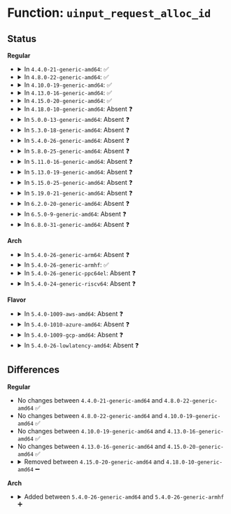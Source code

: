 # Function: <code>uinput_request_alloc_id</code>

## Status
<b>Regular</b>
<ul>
<li>
<details>
<summary>In <code>4.4.0-21-generic-amd64</code>: ✅</summary>

```c
bool uinput_request_alloc_id(struct uinput_device * udev, struct uinput_request * request)
```

```json
{
  "name": "uinput_request_alloc_id",
  "collision_type": "Unique Static",
  "inline_type": "No",
  "funcs": [
    {
      "addr": 18446744071585601264,
      "name": "uinput_request_alloc_id",
      "external": false,
      "loc": "drivers/input/misc/uinput.c:62",
      "file": "drivers/input/misc/uinput.c",
      "inline": "seen, unknown",
      "caller_inline": [],
      "caller_func": [
        "drivers/input/misc/uinput.c:uinput_request_reserve_slot",
        "drivers/input/misc/uinput.c:uinput_request_reserve_slot"
      ]
    }
  ],
  "symbols": [
    {
      "addr": 18446744071585601264,
      "name": "uinput_request_alloc_id",
      "section": ".text",
      "bind": "STB_LOCAL",
      "size": 100
    }
  ]
}
```
</details>
</li>
<li>
<details>
<summary>In <code>4.8.0-22-generic-amd64</code>: ✅</summary>

```c
bool uinput_request_alloc_id(struct uinput_device * udev, struct uinput_request * request)
```

```json
{
  "name": "uinput_request_alloc_id",
  "collision_type": "Unique Static",
  "inline_type": "No",
  "funcs": [
    {
      "addr": 18446744071585995760,
      "name": "uinput_request_alloc_id",
      "external": false,
      "loc": "drivers/input/misc/uinput.c:62",
      "file": "drivers/input/misc/uinput.c",
      "inline": "seen, unknown",
      "caller_inline": [],
      "caller_func": [
        "drivers/input/misc/uinput.c:uinput_request_reserve_slot",
        "drivers/input/misc/uinput.c:uinput_request_reserve_slot"
      ]
    }
  ],
  "symbols": [
    {
      "addr": 18446744071585995760,
      "name": "uinput_request_alloc_id",
      "section": ".text",
      "bind": "STB_LOCAL",
      "size": 100
    }
  ]
}
```
</details>
</li>
<li>
<details>
<summary>In <code>4.10.0-19-generic-amd64</code>: ✅</summary>

```c
bool uinput_request_alloc_id(struct uinput_device * udev, struct uinput_request * request)
```

```json
{
  "name": "uinput_request_alloc_id",
  "collision_type": "Unique Static",
  "inline_type": "No",
  "funcs": [
    {
      "addr": 18446744071586191712,
      "name": "uinput_request_alloc_id",
      "external": false,
      "loc": "drivers/input/misc/uinput.c:62",
      "file": "drivers/input/misc/uinput.c",
      "inline": "seen, unknown",
      "caller_inline": [],
      "caller_func": [
        "drivers/input/misc/uinput.c:uinput_request_reserve_slot",
        "drivers/input/misc/uinput.c:uinput_request_reserve_slot"
      ]
    }
  ],
  "symbols": [
    {
      "addr": 18446744071586191712,
      "name": "uinput_request_alloc_id",
      "section": ".text",
      "bind": "STB_LOCAL",
      "size": 100
    }
  ]
}
```
</details>
</li>
<li>
<details>
<summary>In <code>4.13.0-16-generic-amd64</code>: ✅</summary>

```c
bool uinput_request_alloc_id(struct uinput_device * udev, struct uinput_request * request)
```

```json
{
  "name": "uinput_request_alloc_id",
  "collision_type": "Unique Static",
  "inline_type": "No",
  "funcs": [
    {
      "addr": 18446744071586279824,
      "name": "uinput_request_alloc_id",
      "external": false,
      "loc": "drivers/input/misc/uinput.c:62",
      "file": "drivers/input/misc/uinput.c",
      "inline": "seen, unknown",
      "caller_inline": [],
      "caller_func": [
        "drivers/input/misc/uinput.c:uinput_request_reserve_slot",
        "drivers/input/misc/uinput.c:uinput_request_reserve_slot"
      ]
    }
  ],
  "symbols": [
    {
      "addr": 18446744071586279824,
      "name": "uinput_request_alloc_id",
      "section": ".text",
      "bind": "STB_LOCAL",
      "size": 102
    }
  ]
}
```
</details>
</li>
<li>
<details>
<summary>In <code>4.15.0-20-generic-amd64</code>: ✅</summary>

```c
bool uinput_request_alloc_id(struct uinput_device * udev, struct uinput_request * request)
```

```json
{
  "name": "uinput_request_alloc_id",
  "collision_type": "Unique Static",
  "inline_type": "No",
  "funcs": [
    {
      "addr": 18446744071586743136,
      "name": "uinput_request_alloc_id",
      "external": false,
      "loc": "drivers/input/misc/uinput.c:100",
      "file": "drivers/input/misc/uinput.c",
      "inline": "seen, unknown",
      "caller_inline": [],
      "caller_func": [
        "drivers/input/misc/uinput.c:uinput_request_reserve_slot",
        "drivers/input/misc/uinput.c:uinput_request_reserve_slot"
      ]
    }
  ],
  "symbols": [
    {
      "addr": 18446744071586743136,
      "name": "uinput_request_alloc_id",
      "section": ".text",
      "bind": "STB_LOCAL",
      "size": 102
    }
  ]
}
```
</details>
</li>
<li>
<details>
<summary>In <code>4.18.0-10-generic-amd64</code>: Absent ❓</summary>

```json
{
  "name": "uinput_request_alloc_id",
  "collision_type": "Unique Static",
  "inline_type": "Full",
  "funcs": [
    {
      "addr": 18446744071587014105,
      "name": "uinput_request_alloc_id",
      "external": false,
      "loc": "drivers/input/misc/uinput.c:103",
      "file": "drivers/input/misc/uinput.c",
      "inline": "not declared, inlined",
      "caller_inline": [
        "drivers/input/misc/uinput.c:uinput_request_reserve_slot",
        "drivers/input/misc/uinput.c:uinput_request_reserve_slot"
      ],
      "caller_func": []
    }
  ],
  "symbols": []
}
```
</details>
</li>
<li>
<details>
<summary>In <code>5.0.0-13-generic-amd64</code>: Absent ❓</summary>

```json
{
  "name": "uinput_request_alloc_id",
  "collision_type": "Unique Static",
  "inline_type": "Full",
  "funcs": [
    {
      "addr": 18446744071587175577,
      "name": "uinput_request_alloc_id",
      "external": false,
      "loc": "drivers/input/misc/uinput.c:104",
      "file": "drivers/input/misc/uinput.c",
      "inline": "not declared, inlined",
      "caller_inline": [
        "drivers/input/misc/uinput.c:uinput_request_reserve_slot",
        "drivers/input/misc/uinput.c:uinput_request_reserve_slot"
      ],
      "caller_func": []
    }
  ],
  "symbols": []
}
```
</details>
</li>
<li>
<details>
<summary>In <code>5.3.0-18-generic-amd64</code>: Absent ❓</summary>

```json
{
  "name": "uinput_request_alloc_id",
  "collision_type": "Unique Static",
  "inline_type": "Full",
  "funcs": [
    {
      "addr": 18446744071587438407,
      "name": "uinput_request_alloc_id",
      "external": false,
      "loc": "drivers/input/misc/uinput.c:91",
      "file": "drivers/input/misc/uinput.c",
      "inline": "not declared, inlined",
      "caller_inline": [
        "drivers/input/misc/uinput.c:uinput_request_reserve_slot",
        "drivers/input/misc/uinput.c:uinput_request_reserve_slot"
      ],
      "caller_func": []
    }
  ],
  "symbols": []
}
```
</details>
</li>
<li>
<details>
<summary>In <code>5.4.0-26-generic-amd64</code>: Absent ❓</summary>

```json
{
  "name": "uinput_request_alloc_id",
  "collision_type": "Unique Static",
  "inline_type": "Full",
  "funcs": [
    {
      "addr": 18446744071587641479,
      "name": "uinput_request_alloc_id",
      "external": false,
      "loc": "drivers/input/misc/uinput.c:95",
      "file": "drivers/input/misc/uinput.c",
      "inline": "not declared, inlined",
      "caller_inline": [
        "drivers/input/misc/uinput.c:uinput_request_reserve_slot",
        "drivers/input/misc/uinput.c:uinput_request_reserve_slot"
      ],
      "caller_func": []
    }
  ],
  "symbols": []
}
```
</details>
</li>
<li>
<details>
<summary>In <code>5.8.0-25-generic-amd64</code>: Absent ❓</summary>

```json
{
  "name": "uinput_request_alloc_id",
  "collision_type": "Unique Static",
  "inline_type": "Full",
  "funcs": [
    {
      "addr": 18446744071588510104,
      "name": "uinput_request_alloc_id",
      "external": false,
      "loc": "drivers/input/misc/uinput.c:95",
      "file": "drivers/input/misc/uinput.c",
      "inline": "not declared, inlined",
      "caller_inline": [
        "drivers/input/misc/uinput.c:uinput_request_reserve_slot",
        "drivers/input/misc/uinput.c:uinput_request_reserve_slot"
      ],
      "caller_func": []
    }
  ],
  "symbols": []
}
```
</details>
</li>
<li>
<details>
<summary>In <code>5.11.0-16-generic-amd64</code>: Absent ❓</summary>

```json
{
  "name": "uinput_request_alloc_id",
  "collision_type": "Unique Static",
  "inline_type": "Full",
  "funcs": [
    {
      "addr": 18446744071588535688,
      "name": "uinput_request_alloc_id",
      "external": false,
      "loc": "drivers/input/misc/uinput.c:95",
      "file": "drivers/input/misc/uinput.c",
      "inline": "not declared, inlined",
      "caller_inline": [
        "drivers/input/misc/uinput.c:uinput_request_reserve_slot",
        "drivers/input/misc/uinput.c:uinput_request_reserve_slot"
      ],
      "caller_func": []
    }
  ],
  "symbols": []
}
```
</details>
</li>
<li>
<details>
<summary>In <code>5.13.0-19-generic-amd64</code>: Absent ❓</summary>

```json
{
  "name": "uinput_request_alloc_id",
  "collision_type": "Unique Static",
  "inline_type": "Full",
  "funcs": [
    {
      "addr": 18446744071588419256,
      "name": "uinput_request_alloc_id",
      "external": false,
      "loc": "drivers/input/misc/uinput.c:95",
      "file": "drivers/input/misc/uinput.c",
      "inline": "not declared, inlined",
      "caller_inline": [
        "drivers/input/misc/uinput.c:uinput_request_reserve_slot",
        "drivers/input/misc/uinput.c:uinput_request_reserve_slot"
      ],
      "caller_func": []
    }
  ],
  "symbols": []
}
```
</details>
</li>
<li>
<details>
<summary>In <code>5.15.0-25-generic-amd64</code>: Absent ❓</summary>

```json
{
  "name": "uinput_request_alloc_id",
  "collision_type": "Unique Static",
  "inline_type": "Full",
  "funcs": [
    {
      "addr": 18446744071589086507,
      "name": "uinput_request_alloc_id",
      "external": false,
      "loc": "drivers/input/misc/uinput.c:95",
      "file": "drivers/input/misc/uinput.c",
      "inline": "not declared, inlined",
      "caller_inline": [
        "drivers/input/misc/uinput.c:uinput_request_reserve_slot",
        "drivers/input/misc/uinput.c:uinput_request_reserve_slot"
      ],
      "caller_func": []
    }
  ],
  "symbols": []
}
```
</details>
</li>
<li>
<details>
<summary>In <code>5.19.0-21-generic-amd64</code>: Absent ❓</summary>

```json
{
  "name": "uinput_request_alloc_id",
  "collision_type": "Unique Static",
  "inline_type": "Full",
  "funcs": [
    {
      "addr": 18446744071590529080,
      "name": "uinput_request_alloc_id",
      "external": false,
      "loc": "drivers/input/misc/uinput.c:95",
      "file": "drivers/input/misc/uinput.c",
      "inline": "not declared, inlined",
      "caller_inline": [
        "drivers/input/misc/uinput.c:uinput_request_reserve_slot",
        "drivers/input/misc/uinput.c:uinput_request_reserve_slot"
      ],
      "caller_func": []
    }
  ],
  "symbols": []
}
```
</details>
</li>
<li>
<details>
<summary>In <code>6.2.0-20-generic-amd64</code>: Absent ❓</summary>

```json
{
  "name": "uinput_request_alloc_id",
  "collision_type": "Unique Static",
  "inline_type": "Full",
  "funcs": [
    {
      "addr": 18446744071592180984,
      "name": "uinput_request_alloc_id",
      "external": false,
      "loc": "drivers/input/misc/uinput.c:95",
      "file": "drivers/input/misc/uinput.c",
      "inline": "not declared, inlined",
      "caller_inline": [
        "drivers/input/misc/uinput.c:uinput_request_reserve_slot",
        "drivers/input/misc/uinput.c:uinput_request_reserve_slot"
      ],
      "caller_func": []
    }
  ],
  "symbols": []
}
```
</details>
</li>
<li>
<details>
<summary>In <code>6.5.0-9-generic-amd64</code>: Absent ❓</summary>

```json
{
  "name": "uinput_request_alloc_id",
  "collision_type": "Unique Static",
  "inline_type": "Full",
  "funcs": [
    {
      "addr": 18446744071592604792,
      "name": "uinput_request_alloc_id",
      "external": false,
      "loc": "drivers/input/misc/uinput.c:96",
      "file": "drivers/input/misc/uinput.c",
      "inline": "not declared, inlined",
      "caller_inline": [
        "drivers/input/misc/uinput.c:uinput_request_reserve_slot",
        "drivers/input/misc/uinput.c:uinput_request_reserve_slot"
      ],
      "caller_func": []
    }
  ],
  "symbols": []
}
```
</details>
</li>
<li>
<details>
<summary>In <code>6.8.0-31-generic-amd64</code>: Absent ❓</summary>

```json
{
  "name": "uinput_request_alloc_id",
  "collision_type": "Unique Static",
  "inline_type": "Full",
  "funcs": [
    {
      "addr": 18446744071593349544,
      "name": "uinput_request_alloc_id",
      "external": false,
      "loc": "drivers/input/misc/uinput.c:96",
      "file": "drivers/input/misc/uinput.c",
      "inline": "not declared, inlined",
      "caller_inline": [
        "drivers/input/misc/uinput.c:uinput_request_reserve_slot",
        "drivers/input/misc/uinput.c:uinput_request_reserve_slot"
      ],
      "caller_func": []
    }
  ],
  "symbols": []
}
```
</details>
</li>
</ul>
<b>Arch</b>
<ul>
<li>
<details>
<summary>In <code>5.4.0-26-generic-arm64</code>: Absent ❓</summary>

```json
{
  "name": "uinput_request_alloc_id",
  "collision_type": "Unique Static",
  "inline_type": "Full",
  "funcs": [
    {
      "addr": 18446603336500791588,
      "name": "uinput_request_alloc_id",
      "external": false,
      "loc": "drivers/input/misc/uinput.c:95",
      "file": "drivers/input/misc/uinput.c",
      "inline": "not declared, inlined",
      "caller_inline": [
        "drivers/input/misc/uinput.c:uinput_request_reserve_slot",
        "drivers/input/misc/uinput.c:uinput_request_reserve_slot"
      ],
      "caller_func": []
    }
  ],
  "symbols": []
}
```
</details>
</li>
<li>
<details>
<summary>In <code>5.4.0-26-generic-armhf</code>: ✅</summary>

```c
bool uinput_request_alloc_id(struct uinput_device * udev, struct uinput_request * request)
```

```json
{
  "name": "uinput_request_alloc_id",
  "collision_type": "Unique Static",
  "inline_type": "No",
  "funcs": [
    {
      "addr": 3233297492,
      "name": "uinput_request_alloc_id",
      "external": false,
      "loc": "drivers/input/misc/uinput.c:95",
      "file": "drivers/input/misc/uinput.c",
      "inline": "seen, unknown",
      "caller_inline": [],
      "caller_func": [
        "drivers/input/misc/uinput.c:uinput_request_reserve_slot",
        "drivers/input/misc/uinput.c:uinput_request_reserve_slot"
      ]
    }
  ],
  "symbols": [
    {
      "addr": 3233297492,
      "name": "uinput_request_alloc_id",
      "section": ".text",
      "bind": "STB_LOCAL",
      "size": 124
    }
  ]
}
```
</details>
</li>
<li>
<details>
<summary>In <code>5.4.0-26-generic-ppc64el</code>: Absent ❓</summary>

```json
{
  "name": "uinput_request_alloc_id",
  "collision_type": "Unique Static",
  "inline_type": "Full",
  "funcs": [
    {
      "addr": 13835058055294249820,
      "name": "uinput_request_alloc_id",
      "external": false,
      "loc": "drivers/input/misc/uinput.c:95",
      "file": "drivers/input/misc/uinput.c",
      "inline": "not declared, inlined",
      "caller_inline": [
        "drivers/input/misc/uinput.c:uinput_request_reserve_slot",
        "drivers/input/misc/uinput.c:uinput_request_reserve_slot"
      ],
      "caller_func": []
    }
  ],
  "symbols": []
}
```
</details>
</li>
<li>
<details>
<summary>In <code>5.4.0-24-generic-riscv64</code>: Absent ❓</summary>

```json
{
  "name": "uinput_request_alloc_id",
  "collision_type": "Unique Static",
  "inline_type": "Full",
  "funcs": [
    {
      "addr": 18446743936277620260,
      "name": "uinput_request_alloc_id",
      "external": false,
      "loc": "drivers/input/misc/uinput.c:95",
      "file": "drivers/input/misc/uinput.c",
      "inline": "not declared, inlined",
      "caller_inline": [
        "drivers/input/misc/uinput.c:uinput_request_reserve_slot",
        "drivers/input/misc/uinput.c:uinput_request_reserve_slot"
      ],
      "caller_func": []
    }
  ],
  "symbols": []
}
```
</details>
</li>
</ul>
<b>Flavor</b>
<ul>
<li>
<details>
<summary>In <code>5.4.0-1009-aws-amd64</code>: Absent ❓</summary>

```json
{
  "name": "uinput_request_alloc_id",
  "collision_type": "Unique Static",
  "inline_type": "Full",
  "funcs": [
    {
      "addr": 18446744071587325239,
      "name": "uinput_request_alloc_id",
      "external": false,
      "loc": "drivers/input/misc/uinput.c:95",
      "file": "drivers/input/misc/uinput.c",
      "inline": "not declared, inlined",
      "caller_inline": [
        "drivers/input/misc/uinput.c:uinput_request_reserve_slot",
        "drivers/input/misc/uinput.c:uinput_request_reserve_slot"
      ],
      "caller_func": []
    }
  ],
  "symbols": []
}
```
</details>
</li>
<li>
<details>
<summary>In <code>5.4.0-1010-azure-amd64</code>: Absent ❓</summary>

```json
{
  "name": "uinput_request_alloc_id",
  "collision_type": "Unique Static",
  "inline_type": "Full",
  "funcs": [
    {
      "addr": 18446744071587093559,
      "name": "uinput_request_alloc_id",
      "external": false,
      "loc": "drivers/input/misc/uinput.c:95",
      "file": "drivers/input/misc/uinput.c",
      "inline": "not declared, inlined",
      "caller_inline": [
        "drivers/input/misc/uinput.c:uinput_request_reserve_slot",
        "drivers/input/misc/uinput.c:uinput_request_reserve_slot"
      ],
      "caller_func": []
    }
  ],
  "symbols": []
}
```
</details>
</li>
<li>
<details>
<summary>In <code>5.4.0-1009-gcp-amd64</code>: Absent ❓</summary>

```json
{
  "name": "uinput_request_alloc_id",
  "collision_type": "Unique Static",
  "inline_type": "Full",
  "funcs": [
    {
      "addr": 18446744071587592727,
      "name": "uinput_request_alloc_id",
      "external": false,
      "loc": "drivers/input/misc/uinput.c:95",
      "file": "drivers/input/misc/uinput.c",
      "inline": "not declared, inlined",
      "caller_inline": [
        "drivers/input/misc/uinput.c:uinput_request_reserve_slot",
        "drivers/input/misc/uinput.c:uinput_request_reserve_slot"
      ],
      "caller_func": []
    }
  ],
  "symbols": []
}
```
</details>
</li>
<li>
<details>
<summary>In <code>5.4.0-26-lowlatency-amd64</code>: Absent ❓</summary>

```json
{
  "name": "uinput_request_alloc_id",
  "collision_type": "Unique Static",
  "inline_type": "Full",
  "funcs": [
    {
      "addr": 18446744071587703545,
      "name": "uinput_request_alloc_id",
      "external": false,
      "loc": "drivers/input/misc/uinput.c:95",
      "file": "drivers/input/misc/uinput.c",
      "inline": "not declared, inlined",
      "caller_inline": [
        "drivers/input/misc/uinput.c:uinput_request_reserve_slot",
        "drivers/input/misc/uinput.c:uinput_request_reserve_slot"
      ],
      "caller_func": []
    }
  ],
  "symbols": []
}
```
</details>
</li>
</ul>

## Differences
<b>Regular</b>
<ul>
<li>
No changes between <code>4.4.0-21-generic-amd64</code> and <code>4.8.0-22-generic-amd64</code> ✅
</li>
<li>
No changes between <code>4.8.0-22-generic-amd64</code> and <code>4.10.0-19-generic-amd64</code> ✅
</li>
<li>
No changes between <code>4.10.0-19-generic-amd64</code> and <code>4.13.0-16-generic-amd64</code> ✅
</li>
<li>
No changes between <code>4.13.0-16-generic-amd64</code> and <code>4.15.0-20-generic-amd64</code> ✅
</li>
<li>
<details>
<summary>Removed between <code>4.15.0-20-generic-amd64</code> and <code>4.18.0-10-generic-amd64</code> ➖</summary>

```c
bool uinput_request_alloc_id(struct uinput_device * udev, struct uinput_request * request)
```
</details>
</li>
</ul>
<b>Arch</b>
<ul>
<li>
<details>
<summary>Added between <code>5.4.0-26-generic-amd64</code> and <code>5.4.0-26-generic-armhf</code> ➕</summary>

```c
bool uinput_request_alloc_id(struct uinput_device * udev, struct uinput_request * request)
```
</details>
</li>
</ul>

